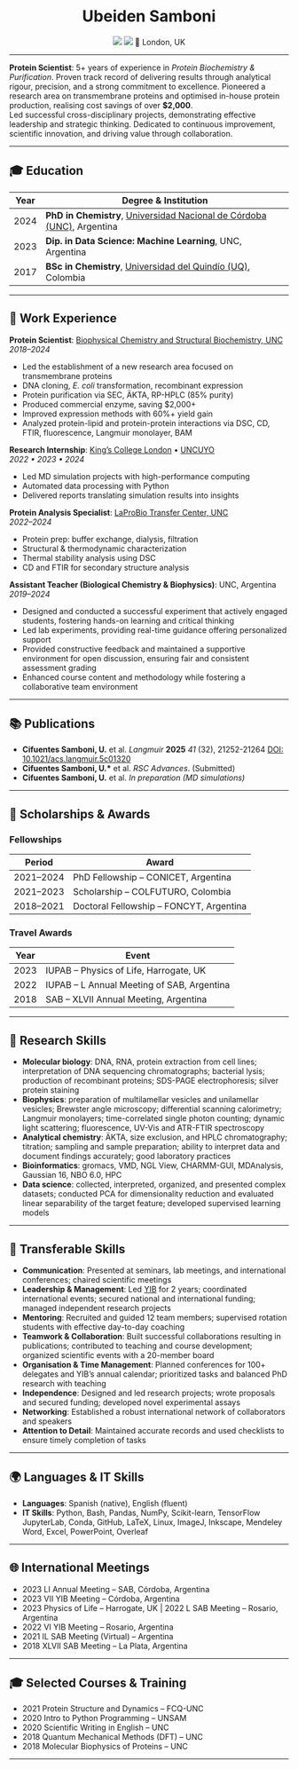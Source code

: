 <h1 align="center">Ubeiden Samboni</h1>

<p align="center">
  <a href="mailto:ubeidensamboni@gmail.com"><img src="https://img.shields.io/badge/📧-ubeidensamboni@gmail.com-blue?style=flat-square"></a> 
   <a href="https://linkedin.com/in/usamboni"><img src="https://img.shields.io/badge/LinkedIn-blue?style=flat&logo=linkedin&logoColor=white"/></a> 
  📍 London, UK
</p>

---

**Protein Scientist**: 5+ years of experience in *Protein Biochemistry & Purification*. Proven track record of delivering results through analytical rigour, precision, and a strong commitment to excellence. Pioneered a research area on transmembrane proteins and optimised in-house protein production, realising cost savings of over **$2,000**.  
Led successful cross-disciplinary projects, demonstrating effective leadership and strategic thinking. Dedicated to continuous improvement, scientific innovation, and driving value through collaboration.

---

## 🎓 Education

| Year | Degree & Institution |
|------|----------------------|
| 2024 | **PhD in Chemistry**, [Universidad Nacional de Córdoba (UNC)](https://www.fcq.unc.edu.ar/), Argentina |
| 2023 | **Dip. in Data Science: Machine Learning**, UNC, Argentina |
| 2017 | **BSc in Chemistry**, [Universidad del Quindío (UQ)](https://www.uniquindio.edu.co/), Colombia |

---

## 💼 Work Experience

**Protein Scientist**: [Biophysical Chemistry and Structural Biochemistry, UNC](https://ciquibic.org.ar/biofisicoquimica-y-bioquimica-estructural/)  
*2018–2024*

- Led the establishment of a new research area focused on transmembrane proteins  
- DNA cloning, *E. coli* transformation, recombinant expression  
- Protein purification via SEC, ÄKTA, RP-HPLC (85% purity)  
- Produced commercial enzyme, saving \$2,000+  
- Improved expression methods with 60%+ yield gain  
- Analyzed protein-lipid and protein-protein interactions via DSC, CD, FTIR, fluorescence, Langmuir monolayer, BAM

**Research Internship**: [King’s College London](https://www.kcl.ac.uk/) • [UNCUYO](https://www.uncuyo.edu.ar/)  
*2022 • 2023 • 2024*

- Led MD simulation projects with high-performance computing  
- Automated data processing with Python  
- Delivered reports translating simulation results into insights

**Protein Analysis Specialist**: [LaProBio Transfer Center, UNC](https://ciquibic.org.ar/laprobio/)  
*2022–2024*

- Protein prep: buffer exchange, dialysis, filtration  
- Structural & thermodynamic characterization  
- Thermal stability analysis using DSC  
- CD and FTIR for secondary structure analysis

**Assistant Teacher (Biological Chemistry & Biophysics)**: UNC, Argentina  
*2019–2024*

- Designed and conducted a successful experiment that actively engaged students, fostering hands-on learning and critical thinking  
- Led lab experiments, providing real-time guidance offering personalized support  
- Provided constructive feedback and maintained a supportive environment for open discussion, ensuring fair and consistent assessment grading
- Enhanced course content and methodology while fostering a collaborative team environment

---

## 📚 Publications

- **Cifuentes Samboni, U.** et al. *Langmuir* **2025** *41* (32), 21252-21264  [DOI: 10.1021/acs.langmuir.5c01320](https://pubs.acs.org/doi/10.1021/acs.langmuir.5c01320)
- **Cifuentes Samboni, U.\*** et al. *RSC Advances*. (Submitted)  
- **Cifuentes Samboni, U.** et al. *In preparation (MD simulations)*

---

## 🏅 Scholarships & Awards

### Fellowships

| Period | Award |
|--------|-------|
| 2021–2024 | PhD Fellowship – CONICET, Argentina |
| 2021–2023 | Scholarship – COLFUTURO, Colombia |
| 2018–2021 | Doctoral Fellowship – FONCYT, Argentina |

### Travel Awards

| Year | Event |
|------|-------|
| 2023 | IUPAB – Physics of Life, Harrogate, UK |
| 2022 | IUPAB – L Annual Meeting of SAB, Argentina |
| 2018 | SAB – XLVII Annual Meeting, Argentina |

---

## 🧪 Research Skills

- **Molecular biology**: DNA, RNA,  protein extraction from cell lines; interpretation of DNA sequencing chromatographs; bacterial lysis; production of recombinant proteins; SDS-PAGE electrophoresis; silver protein staining
- **Biophysics**: preparation of multilamellar vesicles and unilamellar vesicles; Brewster angle microscopy; differential scanning calorimetry; Langmuir monolayers; time-correlated single photon counting; dynamic light scattering; fluorescence, UV-Vis and ATR-FTIR spectroscopy
- **Analytical chemistry**: ÄKTA, size exclusion, and HPLC chromatography; titration; sampling and sample preparation; ability to interpret data and document findings accurately; good laboratory practices
- **Bioinformatics**: gromacs, VMD, NGL View, CHARMM-GUI, MDAnalysis, Gaussian 16, NBO 6.0, HPC
- **Data science**: collected, interpreted, organized, and presented complex datasets; conducted PCA for dimensionality reduction and evaluated linear separability of the target feature;  developed supervised learning models

---

## 🔧 Transferable Skills

- **Communication**: Presented at seminars, lab meetings, and international conferences; chaired scientific meetings  
- **Leadership & Management**: Led [YIB](https://secretariayib.wixsite.com/ybiophysics) for 2 years; coordinated international events; secured national and international funding; managed independent research projects  
- **Mentoring**: Recruited and guided 12 team members; supervised rotation students with effective day-to-day coaching  
- **Teamwork & Collaboration**: Built successful collaborations resulting in publications; contributed to teaching and course development; organized scientific events with a 20-member board  
- **Organisation & Time Management**: Planned conferences for 100+ delegates and YIB’s annual calendar; prioritized tasks and balanced PhD research with teaching  
- **Independence**: Designed and led research projects; wrote proposals and secured funding; developed novel experimental assays  
- **Networking**: Established a robust international network of collaborators and speakers  
- **Attention to Detail**: Maintained accurate records and used checklists to ensure timely completion of tasks

---

## 🌍 Languages & IT Skills

- **Languages**: Spanish (native), English (fluent)  
- **IT Skills**:  Python, Bash, Pandas, NumPy, Scikit-learn, TensorFlow  
  JupyterLab, Conda, GitHub, LaTeX, Linux, ImageJ, Inkscape, Mendeley  
  Word, Excel, PowerPoint, Overleaf  

---

## 🌐 International Meetings

- 2023  LI Annual Meeting – SAB, Córdoba, Argentina
- 2023  VII YIB Meeting – Córdoba, Argentina
- 2023  Physics of Life – Harrogate, UK
| 2022  L SAB Meeting – Rosario, Argentina
- 2022  VI YIB Meeting – Rosario, Argentina
- 2021  IL SAB Meeting (Virtual) – Argentina
- 2018  XLVII SAB Meeting – La Plata, Argentina

---

## 🎓 Selected Courses & Training

- 2021 Protein Structure and Dynamics – FCQ-UNC  
- 2020 Intro to Python Programming – UNSAM  
- 2020 Scientific Writing in English – UNC  
- 2018 Quantum Mechanical Methods (DFT) – UNC  
- 2018 Molecular Biophysics of Proteins – UNC

---

